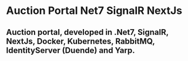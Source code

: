﻿# Auction Portal Net7 SignalR NextJs
## Auction portal, developed in .Net7, SignalR, NextJs, Docker, Kubernetes, RabbitMQ, IdentityServer (Duende) and Yarp.
